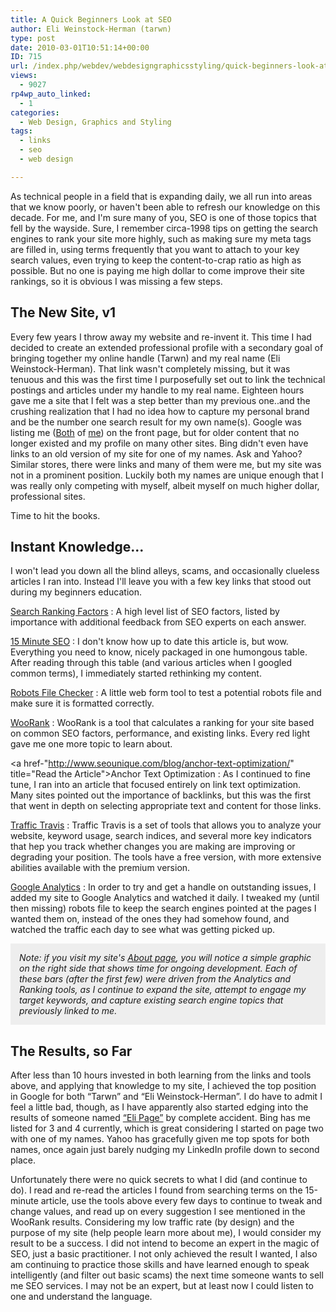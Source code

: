 ```yaml
---
title: A Quick Beginners Look at SEO
author: Eli Weinstock-Herman (tarwn)
type: post
date: 2010-03-01T10:51:14+00:00
ID: 715
url: /index.php/webdev/webdesigngraphicsstyling/quick-beginners-look-at-seo/
views:
  - 9027
rp4wp_auto_linked:
  - 1
categories:
  - Web Design, Graphics and Styling
tags:
  - links
  - seo
  - web design

---
```

As technical people in a field that is expanding daily, we all run into areas that we know poorly, or haven't been able to refresh our knowledge on this decade. For me, and I'm sure many of you, SEO is one of those topics that fell by the wayside. Sure, I remember circa-1998 tips on getting the search engines to rank your site more highly, such as making sure my meta tags are filled in, using terms frequently that you want to attach to your key search values, even trying to keep the content-to-crap ratio as high as possible. But no one is paying me high dollar to come improve their site rankings, so it is obvious I was missing a few steps. 

## The New Site, v1

Every few years I throw away my website and re-invent it. This time I had decided to create an extended professional profile with a secondary goal of bringing together my online handle (Tarwn) and my real name (Eli Weinstock-Herman). That link wasn't completely missing, but it was tenuous and this was the first time I purposefully set out to link the technical postings and articles under my handle to my real name. Eighteen hours gave me a site that I felt was a step better than my previous one..and the crushing realization that I had no idea how to capture my personal brand and be the number one search result for my own name(s). Google was listing me ([Both][1] of [me][2]) on the front page, but for older content that no longer existed and my profile on many other sites. Bing didn't even have links to an old version of my site for one of my names. Ask and Yahoo? Similar stores, there were links and many of them were me, but my site was not in a prominent position. Luckily both my names are unique enough that I was really only competing with myself, albeit myself on much higher dollar, professional sites.

Time to hit the books.

## Instant Knowledge...

I won't lead you down all the blind alleys, scams, and occasionally clueless articles I ran into. Instead I'll leave you with a few key links that stood out during my beginners education.

[Search Ranking Factors][3]
:   A high level list of SEO factors, listed by importance with additional feedback from SEO experts on each answer.

[15 Minute SEO][4]
:   I don't know how up to date this article is, but wow. Everything you need to know, nicely packaged in one humongous table. After reading through this table (and various articles when I googled common terms), I immediately started rethinking my content. 

[Robots File Checker][5]
:   A little web form tool to test a potential robots file and make sure it is formatted correctly.

[WooRank][6]
:   WooRank is a tool that calculates a ranking for your site based on common SEO factors, performance, and existing links. Every red light gave me one more topic to learn about.

<a href-"http://www.seounique.com/blog/anchor-text-optimization/" title="Read the Article">Anchor Text Optimization</a>
:   As I continued to fine tune, I ran into an article that focused entirely on link text optimization. Many sites pointed out the importance of backlinks, but this was the first that went in depth on selecting appropriate text and content for those links.

[Traffic Travis][7]
:   Traffic Travis is a set of tools that allows you to analyze your website, keyword usage, search indices, and several more key indicators that hep you track whether changes you are making are improving or degrading your position. The tools have a free version, with more extensive abilities available with the premium version.

[Google Analytics][8]
:   In order to try and get a handle on outstanding issues, I added my site to Google Analytics and watched it daily. I tweaked my (until then missing) robots file to keep the search engines pointed at the pages I wanted them on, instead of the ones they had somehow found, and watched the traffic each day to see what was getting picked up.

<div style="background-color: #eeeeee; padding: 1em; font-style: italic">
  Note: if you visit my site's <a href="http://www.tiernok.com" title="Tarwn's About Site page">About page</a>, you will notice a simple graphic on the right side that shows time for ongoing development. Each of these bars (after the first few) were driven from the Analytics and Ranking tools, as I continue to expand the site, attempt to engage my target keywords, and capture existing search engine topics that previously linked to me.
</div>



## The Results, so Far

After less than 10 hours invested in both learning from the links and tools above, and applying that knowledge to my site, I achieved the top position in Google for both “Tarwn” and “Eli Weinstock-Herman”. I do have to admit I feel a little bad, though, as I have apparently also started edging into the results of someone named [“Eli Page”][9] by complete accident. Bing has me listed for 3 and 4 currently, which is great considering I started on page two with one of my names. Yahoo has gracefully given me top spots for both names, once again just barely nudging my LinkedIn profile down to second place. 

Unfortunately there were no quick secrets to what I did (and continue to do). I read and re-read the articles I found from searching terms on the 15-minute article, use the tools above every few days to continue to tweak and change values, and read up on every suggestion I see mentioned in the WooRank results. Considering my low traffic rate (by design) and the purpose of my site (help people learn more about me), I would consider my result to be a success. I did not intend to become an expert in the magic of SEO, just a basic practitioner. I not only achieved the result I wanted, I also am continuing to practice those skills and have learned enough to speak intelligently (and filter out basic scams) the next time someone wants to sell me SEO services. I may not be an expert, but at least now I could listen to one and understand the language.

 [1]: http://www.google.com/search?q=tarwn "Google results for Tarwn"
 [2]: http://www.google.com/search?q=eli+weinstock-herman "Google results for Eli Weinstock-Herman"
 [3]: http://www.seomoz.org/article/search-ranking-factors "read the Article"
 [4]: http://www.webconfs.com/15-minute-seo.php "Read the Article"
 [5]: http://tool.motoricerca.info/robots-checker.phtml "To the Checker!"
 [6]: http://woorank.com "Visit the WooRank site"
 [7]: http://www.traffictravis.com/ "Visit the TrafficTravis site"
 [8]: http://google.com/analytics "Visit Google Analytics"
 [9]: http://www.google.com/search?q=eli+page "Try the google search"